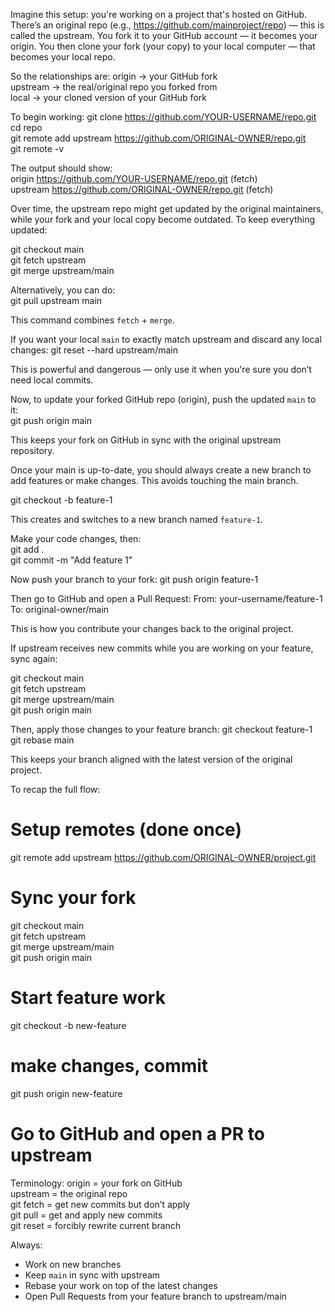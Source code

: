 Imagine this setup: you're working on a project that's hosted on GitHub. There’s an original repo (e.g., https://github.com/mainproject/repo) — this is called the upstream. You fork it to your GitHub account — it becomes your origin. You then clone your fork (your copy) to your local computer — that becomes your local repo.

So the relationships are:
origin → your GitHub fork  
upstream → the real/original repo you forked from  
local → your cloned version of your GitHub fork

To begin working:
git clone https://github.com/YOUR-USERNAME/repo.git  
cd repo  
git remote add upstream https://github.com/ORIGINAL-OWNER/repo.git  
git remote -v  

The output should show:  
origin    https://github.com/YOUR-USERNAME/repo.git (fetch)  
upstream  https://github.com/ORIGINAL-OWNER/repo.git (fetch)

Over time, the upstream repo might get updated by the original maintainers, while your fork and your local copy become outdated. To keep everything updated:

git checkout main  
git fetch upstream  
git merge upstream/main  

Alternatively, you can do:  
git pull upstream main  

This command combines `fetch` + `merge`.

If you want your local `main` to exactly match upstream and discard any local changes:
git reset --hard upstream/main  

This is powerful and dangerous — only use it when you're sure you don’t need local commits.

Now, to update your forked GitHub repo (origin), push the updated `main` to it:  
git push origin main

This keeps your fork on GitHub in sync with the original upstream repository.

Once your main is up-to-date, you should always create a new branch to add features or make changes. This avoids touching the main branch.

git checkout -b feature-1  

This creates and switches to a new branch named `feature-1`.

Make your code changes, then:  
git add .  
git commit -m "Add feature 1"

Now push your branch to your fork:
git push origin feature-1

Then go to GitHub and open a Pull Request:
From: your-username/feature-1  
To: original-owner/main

This is how you contribute your changes back to the original project.

If upstream receives new commits while you are working on your feature, sync again:

git checkout main  
git fetch upstream  
git merge upstream/main  
git push origin main  

Then, apply those changes to your feature branch:
git checkout feature-1  
git rebase main  

This keeps your branch aligned with the latest version of the original project.

To recap the full flow:

# Setup remotes (done once)
git remote add upstream https://github.com/ORIGINAL-OWNER/project.git

# Sync your fork
git checkout main  
git fetch upstream  
git merge upstream/main  
git push origin main

# Start feature work
git checkout -b new-feature  
# make changes, commit  
git push origin new-feature

# Go to GitHub and open a PR to upstream

Terminology:
origin = your fork on GitHub  
upstream = the original repo  
git fetch = get new commits but don’t apply  
git pull = get and apply new commits  
git reset = forcibly rewrite current branch  

Always:
- Work on new branches
- Keep `main` in sync with upstream
- Rebase your work on top of the latest changes
- Open Pull Requests from your feature branch to upstream/main
